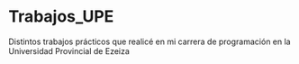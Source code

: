 # Trabajos_UPE
Distintos trabajos prácticos que realicé en mi carrera de programación en la Universidad Provincial de Ezeiza

